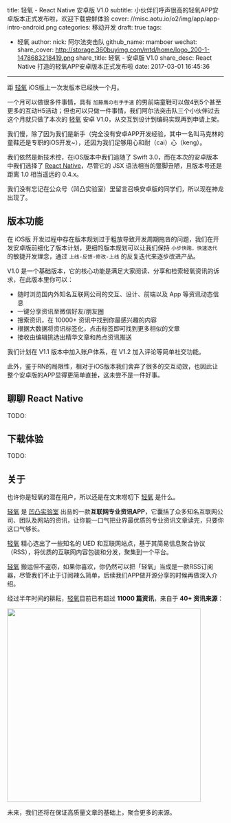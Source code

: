 title: 轻氧 - React Native 安卓版 V1.0
subtitle: 小伙伴们呼声很高的轻氧APP安卓版本正式发布啦，欢迎下载尝鲜体验
cover: //misc.aotu.io/o2/img/app/app-intro-android.png
categories: 移动开发
draft: true
tags:
  - 轻氧
author:
  nick: 阿尔法突击队
  github_name: mamboer
wechat:
  share_cover: http://storage.360buyimg.com/mtd/home/logo_200-1-1478683218419.png
  share_title: 轻氧 - 安卓版 V1.0
  share_desc: React Native 打造的轻氧APP安卓版本正式发布啦
date: 2017-03-01 16:45:36

---

距 [轻氧](//app.aotu.io) iOS版上一次发版本已经快一个月。

一个月可以做很多件事情，具有 `加藤鹰の右手手速` 的男前端童鞋可以做4到5个甚至更多的互动H5活动；但也可以只做一件事情，我们阿尔法突击队三个小伙伴过去这个月就只做了本次的 [轻氧](//app.aotu.io) 安卓 V1.0，从交互到设计到编码实现再到申请上架。

我们慢，除了因为我们是新手（完全没有安卓APP开发经验，其中一名叫马克林的童鞋还是专职的iOS开发~），还因为我们足够用心和耐（cai）心（keng）。

我们依然是新技术控，在iOS版本中我们追随了 Swift 3.0，而在本次的安卓版本中我们选择了 [React Native](https://facebook.github.io/react-native/)，尽管它的 JSX 语法相当的蹩脚丑陋，且版本号还是距离 1.0 相当遥远的 0.4.x。

我们没有忘记在公众号（凹凸实验室）里留言召唤安卓版的同学们，所以现在神龙出现了。

## 版本功能

在 iOS版 开发过程中存在版本规划过于粗放导致开发周期拖沓的问题，我们在开发安卓版前细化了版本计划，更细的版本规划可以让我们保持 `小步快跑，快速迭代` 的敏捷开发理念，通过 `上线-反馈-修改-上线` 的反复迭代来逐步改进产品。

V1.0 是一个基础版本，它的核心功能是满足大家阅读、分享和检索轻氧资讯的诉求，在此版本里你可以：

- 随时浏览国内外知名互联网公司的交互、设计、前端以及 App 等资讯动态信息
- 一键分享资讯至微信好友/朋友圈
- 搜索资讯，在 10000+ 资讯中找到你最感兴趣的内容
- 根据大数据将资讯标签化，点击标签即可找到更多相似的文章
- 接收由编辑挑选出精华文章和热点资讯推送

我们计划在 V1.1 版本中加入账户体系，在 V1.2 加入评论等简单社交功能。

此外，鉴于RN的局限性，相对于iOS版本我们舍弃了很多的交互动效，也因此让整个安卓版的APP显得更简单直接，这未尝不是一件好事。

## 聊聊 React Native

TODO:

## 下载体验

TODO:

## 关于

也许你是轻氧的潜在用户，所以还是在文末唠叨下 [轻氧](//app.aotu.io) 是什么。

[轻氧](//app.aotu.io) 是 [凹凸实验室](//aotu.io) 出品的一款**互联网专业资讯APP**，它囊括了众多知名互联网公司、团队及网站的资讯，让你能一口气把业界最优质的专业资讯文章读完，只要你这口气够长。

[轻氧](//app.aotu.io) 精心选出了一些知名的 UED 和互联网站点，基于其简易信息聚合协议（RSS），将优质的互联网内容包装和分发，聚集到一个平台。

[轻氧](//app.aotu.io) 搬运但不盗窃，如果你喜欢，你仍然可以把「轻氧」当成是一款RSS订阅器，尽管我们不止于订阅辣么简单，后续我们APP做开源分享的时候再做深入介绍。

经过半年时间的耕耘，[轻氧](//app.aotu.io)目前已有超过 **11000 篇资讯**，来自于 **40+ 资讯来源**：

<img src="http://storage.360buyimg.com/mtd/home/origins_2-1-1478676025006.png" width="450px">

未来，我们还将在保证高质量文章的基础上，聚合更多的来源。


